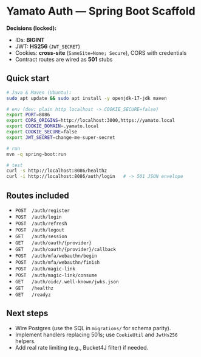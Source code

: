 # Yamato Auth — Spring Boot Scaffold

**Decisions (locked):**
- IDs: **BIGINT**
- JWT: **HS256** (`JWT_SECRET`)
- Cookies: **cross-site** (`SameSite=None; Secure`), CORS with credentials
- Contract routes are wired as **501** stubs

## Quick start
```bash
# Java & Maven (Ubuntu):
sudo apt update && sudo apt install -y openjdk-17-jdk maven

# env (dev: plain http localhost -> COOKIE_SECURE=false)
export PORT=8086
export CORS_ORIGINS=http://localhost:3000,https://yamato.local
export COOKIE_DOMAIN=.yamato.local
export COOKIE_SECURE=false
export JWT_SECRET=change-me-super-secret

# run
mvn -q spring-boot:run

# test
curl -s http://localhost:8086/healthz
curl -i http://localhost:8086/auth/login   # -> 501 JSON envelope
```

## Routes included
- `POST  /auth/register`
- `POST  /auth/login`
- `POST  /auth/refresh`
- `POST  /auth/logout`
- `GET   /auth/session`
- `GET   /auth/oauth/{provider}`
- `GET   /auth/oauth/{provider}/callback`
- `POST  /auth/mfa/webauthn/begin`
- `POST  /auth/mfa/webauthn/finish`
- `POST  /auth/magic-link`
- `POST  /auth/magic-link/consume`
- `GET   /auth/oidc/.well-known/jwks.json`
- `GET   /healthz`
- `GET   /readyz`

## Next steps
- Wire Postgres (use the SQL in `migrations/` for schema parity).
- Implement handlers replacing 501s; use `CookieUtil` and `JwtHs256` helpers.
- Add real rate limiting (e.g., Bucket4J filter) if needed.
